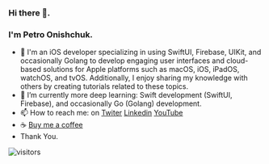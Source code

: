 ### Hi there 👋.  
### I'm Petro Onishchuk.  

- 🔭 I'm an iOS developer specializing in using SwiftUI, Firebase, UIKit, and occasionally Golang to develop engaging user interfaces and cloud-based solutions for Apple platforms such as macOS, iOS, iPadOS, watchOS, and tvOS. Additionally, I enjoy sharing my knowledge with others by creating tutorials related to these topics. 
- 🌱 I’m currently more deep learning: Swift development (SwiftUI, Firebase), and occasionally Go (Golang) development. 
- 📫 How to reach me: on [Twiter](https://mobile.twitter.com/petro_onishchuk) [Linkedin](https://www.linkedin.com/in/petro-onishchuk-685480182/) [YouTube](https://www.youtube.com/channel/UCnRig_Bxl2PKrdyGjPjA7lA?view_as=subscriber)
- ☕️ [Buy me a coffee](https://www.buymeacoffee.com/petroonishchuk)
- Thank You.

![visitors](https://visitor-badge.glitch.me/badge?page_id=petroonishchuk.petroonishchuk)

<!--
**PetroOnishchuk/petroonishchuk** is a ✨ _special_ ✨ repository because its `README.md` (this file) appears on your GitHub profile.

Here are some ideas to get you started:

- 🔭 I’m currently working on ...
- 🌱 I’m currently learning ...
- 👯 I’m looking to collaborate on ...
- 🤔 I’m looking for help with ...
- 💬 Ask me about ...
- 📫 How to reach me: ...
- 😄 Pronouns: ...
- ⚡ Fun fact: ...
-->
